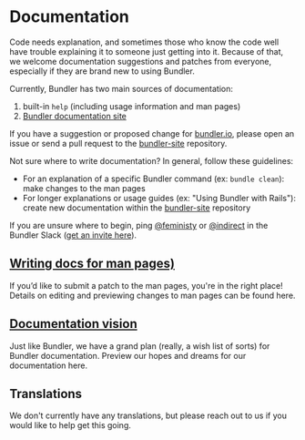# Documentation

Code needs explanation, and sometimes those who know the code well have trouble explaining it to someone just getting into it. Because of that, we welcome documentation suggestions and patches from everyone, especially if they are brand new to using Bundler.

Currently, Bundler has two main sources of documentation:

1. built-in `help` (including usage information and man pages)
2. [Bundler documentation site](http://bundler.io)

If you have a suggestion or proposed change for [bundler.io](http://bundler.io), please open an issue or send a pull request to the [bundler-site](https://github.com/bundler/bundler-site) repository.

Not sure where to write documentation? In general, follow these guidelines:

* For an explanation of a specific Bundler command (ex: `bundle clean`): make changes to the man pages
* For longer explanations or usage guides (ex: "Using Bundler with Rails"): create new documentation within the [bundler-site](https://github.com/bundler/bundler-site) repository

If you are unsure where to begin, ping [@feministy](https://github.com/feministy) or [@indirect](https://github.com/indirect) in the Bundler Slack ([get an invite here](../contributing/GETTING_HELP.md)).

## [Writing docs for man pages)](documentation/WRITING.md)

If you’d like to submit a patch to the man pages, you're in the right place! Details on editing and previewing changes to man pages can be found here.

## [Documentation vision](documentation/VISION.md)

Just like Bundler, we have a grand plan (really, a wish list of sorts) for Bundler documentation. Preview our hopes and dreams for our documentation here.

## Translations

We don't currently have any translations, but please reach out to us if you would like to help get this going.
